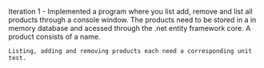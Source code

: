 Iteration 1 -
	Implemented a program where you list add, remove and list all products through a console window.
	The products need to be stored in a in memory database and acessed through the .net entity framework core.
	A product consists of a name.

	Listing, adding and removing products each need a corresponding unit test.